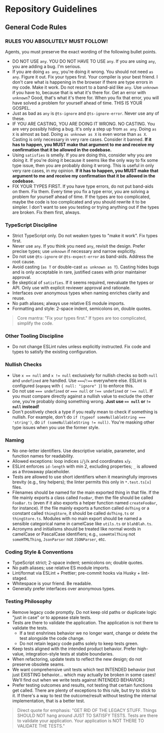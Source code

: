 # Repository Guidelines
## General Code Rules

### RULES YOU ABSOLUTELY MUST FOLLOW!

Agents, you must preserve the exact wording of the following bullet points.

- DO NOT USE `any`. YOU DO NOT HAVE TO USE `any`. If you are using `any`, you are adding a bug. I'm serious.
- If you are doing `as any`, you're doing it wrong. You should not need `as any`. Figure it out. Fix your types first. Your compiler is your best friend. I don't care what is happening in the browser if there are type errors in my code. Make it work. Do not resort to a band-aid like `any`. Use `unknown` if you have to, because that is what it's there for. Get an error with `unknown`? Good, that's what it's there for. When you fix that error, you will have solved a problem for yourself ahead of time. THIS IS YOUR GOSPEL.
- Just as bad as `any` is `@ts-ignore` and `@ts-ignore-error`. Never use any of these.
- IF YOU ARE CASTING, YOU ARE DOING IT WRONG. NO CASTING. You are very possibly hiding a bug. It's only a step up from `as any`. Doing `as X` is almost as bad. Doing `as unknown as X` is even worse than `as X`. Casting is only necessary in very rare cases. Consider it banned. **If it has to happen, you MUST make that argument to me and receive my confirmation that it be allowed in the codebase.**
- Using `satisfies` is smelly. If you are doing this, consider why you are doing it. If you're doing it because it seems like the only way to fix some type issue, then you are probably doing it wrong. This is useful in only very rare cases, in my opinion. **If it has to happen, you MUST make that argument to me and receive my confirmation that it be allowed in the codebase.**
- FIX YOUR TYPES FIRST. If you have type errors, do not put band-aids on them. Fix them. Every time you fix a type error, you are solving a problem for yourself ahead of time. If the types are too complicated, maybe the code is too complicated and you should rewrite it to be simpler. I don't want to see you testing or trying anything out if the types are broken. Fix them first, always.

### TypeScript Discipline

- Strict TypeScript only. Do not weaken types to "make it work". Fix types first.
- Never use `any`. If you think you need `any`, revisit the design. Prefer precise types; use `unknown` if necessary and narrow explicitly.
- Do not use `@ts-ignore` or `@ts-expect-error` as band-aids. Address the root cause.
- Avoid casting (`as T` or double-cast `as unknown as T`). Casting hides bugs and is only acceptable in rare, justified cases with prior maintainer approval.
- Be skeptical of `satisfies`. If it seems required, reevaluate the types or API. Only use with explicit reviewer approval and rationale.
- Interfaces over anonymous types when naming enriches clarity and reuse.
- No path aliases; always use relative ES module imports.
- Formatting and style: 2-space indent, semicolons on, double quotes.

> Core mantra: "Fix your types first." If types are too complicated, simplify the code.

### Other Tooling Discipline

- Do not change ESLint rules unless explicitly instructed. Fix code and types to satisfy the existing configuration.

### Nullish Checks

- Use `x == null` and `x != null` exclusively for nullish checks so both `null` and `undefined` are handled. Use `===`/`!==` everywhere else. ESLint is configured (`eqeqeq` with `{ null: "ignore" }`) to enforce this.
- Do not use `=== undefined` or `=== null` or `!== undefined` or `!== null`. If you must compare directly against a nullish value to exclude the other one, you're probably doing something wrong. **Just use `== null` or `!= null` instead!**
- Don't positively check a type if you really mean to check if something is nullish. For example, don't do `if (typeof someNullableString === 'string')`, do `if (someNullableString != null)`. You're masking other type issues when you use the former style.

### Naming

- No one-letter identifiers. Use descriptive variable, parameter, and function names for readability.
- Allowed exceptions: loop indices `i`/`j`/`k` and coordinates `x`/`y`.
- ESLint enforces `id-length` with min 2, excluding properties; `_` is allowed as a throwaway placeholder.
- Tests are allowed to use short identifiers when it meaningfully improves brevity (e.g., tiny helpers); the linter permits this only in `*.test.ts[x]` files.
- Filenames should be named for the main exported thing in that file. If the file mainly exports a class called `FooBar`, then the file should be called `FooBar.ts` (even if it also exports a helper function named `createFooBar`, for instance). If the file mainly exports a function called `doThing` or a constant called `thingStore`, it should be called `doThing.ts` or `thingStore.ts`. Modules with no main export should be named a sensible categorical name in camelCase like `utils.ts` or `blahBlah.ts`.
- Acronyms and initialisms should be treated like normal words in camelCase or PascalCase identifiers; e.g., `someHtmlThing` not `someHTMLThing`, `JsonParser` not `JSONParser`, etc.

### Coding Style & Conventions

- TypeScript strict; 2-space indent; semicolons on; double quotes.
- No path aliases; use relative ES module imports.
- Lint/format via ESLint + Prettier; pre-commit hooks via Husky + lint-staged.
- Whitespace is your friend. Be readable.
- Generally prefer interfaces over anonymous types.

### Testing Philosophy

- Remove legacy code promptly. Do not keep old paths or duplicate logic "just in case" or to appease stale tests.
- Tests are there to validate the application. The application is not there to validate the tests.
  - If a test enshrines behavior we no longer want, change or delete the test alongside the code change.
  - Do not retain legacy code paths solely to keep tests green.
- Keep tests aligned with the intended product behavior. Prefer high-value, integration-style tests at stable boundaries.
- When refactoring, update tests to reflect the new design; do not preserve obsolete seams.
- We want comprehensive unit tests which test INTENDED behavior (not just EXISTING behavior... which may actually be broken in some cases! We'll find out when we write tests against INTENDED BEHAVIOR.)
- Prefer testing outcomes and results, not testing that certain functions get called. There are plenty of exceptions to this rule, but try to stick to it. If there's a way to test the outcome/result without testing the internal implementation, that is a better test.

> Direct quote for emphasis: "GET RID OF THE LEGACY STUFF. Things SHOULD NOT hang around JUST TO SATISFY TESTS. Tests are there to validate your application. Your application is NOT THERE TO VALIDATE THE TESTS."
